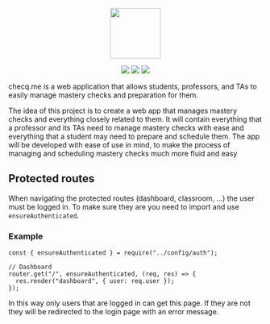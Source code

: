 <p align="center">
  <img height="100" src="https://github.com/martino-giorgi/checq.me/blob/main/public/assets/branding/logo/logo_blue.svg">
</p>

<p align="center">
  <img src="https://img.shields.io/badge/Hosted_on_Heroku-informational?style=flat&logo=heroku&logoColor=white&color=430098">
  <img src="https://img.shields.io/badge/Designed_on_Figma-informational?style=flat&logo=figma&logoColor=white&color=F24E1E">
  <img src="https://img.shields.io/badge/Node.JS-v12.18.3-informational?style=flat&color=007ec6">
</p>

checq.me is a web application that allows students, professors, and TAs to easily manage mastery checks and preparation for them.

The idea of this project is to create a web app that manages mastery checks and everything closely related to them. It will contain everything that a professor and its TAs need to manage mastery checks with ease and everything that a student may need to prepare and schedule them. The app will be developed with ease of use in mind, to make the process of managing and scheduling mastery checks much more fluid and easy

## Protected routes

When navigating the protected routes (dashboard, classroom, ...) the user must be logged in.
To make sure they are you need to import and use `ensureAuthenticated`.

### Example 

```
const { ensureAuthenticated } = require("../config/auth");

// Dashboard
router.get("/", ensureAuthenticated, (req, res) => {
  res.render("dashboard", { user: req.user });
});
```

In this way only users that are logged in can get this page. If they are not they will be redirected to the login page with an error message.
